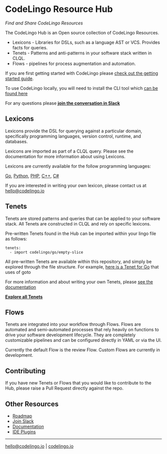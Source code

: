 # CodeLingo Resource Hub
_Find and Share CodeLingo Resources_

The CodeLingo Hub is an Open source collection of CodeLingo Resources.

* Lexicons - Libraries for DSLs, such as a language AST or VCS. Provides facts for queries.
* Tenets -  Patterns and anti-patterns in your software stack written in CLQL.
* Flows - pipelines for process augmentation and automation.

If you are first getting started with CodeLingo please [check out the getting started guide](https://codelingo.io/docs/getting-started).

To use CodeLingo locally, you will need to install the CLI tool which [can be found here](https://github.com/codelingo/lingo)

For any questions please **[join the conversation in Slack](https://join.slack.com/t/codelingo/shared_invite/enQtMzY4MzA5ODYwOTYzLWVhMjI1ODU1YmM3ODAxYWUxNWU5ZTI0NWI0MGVkMmUwZDZhNWYxNGRiNWY4ZDY0NzRkMjU5YTRiYWY2N2FlMmU)**


## Lexicons
Lexicons provide the DSL for querying against a particular domain, specifically programming languages, version control, runtime, and databases.

Lexicons are imported as part of a CLQL query. Please see the documentation for more information about using Lexicons.

Lexicons are currently available for the follow programming languages:

[Go](lexicons/ast/codelingo/go), [Python](lexicons/ast/codelingo/python), [PHP](lexicons/`ast/codelingo/php), [C++](lexicons/ast/codelingo/c++), [C#](lexicons/ast/codelingo/csharp)

If you are interested in writing your own lexicon, please contact us at hello@codelingo.io

## Tenets
Tenets are stored patterns and queries that can be applied to your software stack. All Tenets are constructed in CLQL and rely on specific lexicons.

Pre-written Tenets found in the Hub can be imported within your lingo file as follows: 
```
tenets:
  - import codelingo/go/empty-slice
```

All pre-written Tenets are available within this repository, and simply be explored through the file structure. For example, [here is a Tenet for Go](tenets/codelingo/go/goto) that uses of goto

For more information and about writing your own Tenets, please [see the documentation](https://codelingo.io/docs/concepts/tenets/)


**[Explore all Tenets](/tenets)**

## Flows
Tenets are integrated into your workflow through Flows. Flows are automated and semi-automated processes that rely heavily on functions to drive your software development lifecycle. They are completely customizable pipelines and can be configured directly in YAML or via the UI.

Currently the default Flow is the review Flow. Custom Flows are currently in development.

## Contributing

If you have new Tenets or Flows that you would like to contribute to the Hub, please raise a Pull Request directly against the repo.

## Other Resources

* [Roadmap](/company/ROADMAP.md)
* [Join Slack](https://join.slack.com/t/codelingo/shared_invite/enQtMzY4MzA5ODYwOTYzLWVhMjI1ODU1YmM3ODAxYWUxNWU5ZTI0NWI0MGVkMmUwZDZhNWYxNGRiNWY4ZDY0NzRkMjU5YTRiYWY2N2FlMmU)
* [Documentation](https://codelingo.io/docs)
* [IDE Plugins](https://github.com/codelingo/ideplugins)


---
[hello@codelingo.io](mailto:hello@codelingo.io) | [codelingo.io](https://codelingo.io)
